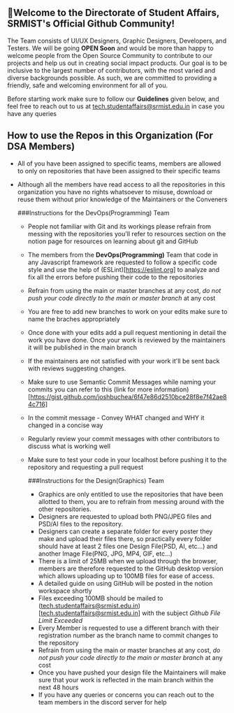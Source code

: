 ## 🤗Welcome to the Directorate of Student Affairs, SRMIST's Official Github Community!

The Team consists of UI/UX Designers, Graphic Designers, Developers, and Testers. We will be going **OPEN Soon** and would be more than happy to welcome people from the Open Source Community to contribute to our projects and help us out in creating social impact products. Our goal is to be inclusive to the largest number of contributors, with the most varied and diverse backgrounds possible. As such, we are committed to providing a friendly, safe and welcoming environment for all of you.

Before starting work make sure to follow our **Guidelines** given below, and feel free to reach out to us at [tech.studentaffairs@srmist.edu.in](mailto:tech.studentaffairs@srmist.edu.in) in case you have any queries


## How to use the Repos in this Organization (For DSA Members)

* All of you have been assigned to specific teams, members are allowed to only on repositories that have been assigned to their specific teams
* Although all the members have read access to all the repositories in this organization you have no rights whatsoever to misuse, download or reuse them without prior knowledge of the Maintainers or the Conveners

  ###Instructions for the DevOps(Programming) Team
  * People not familiar with Git and its workings please refrain from messing with the repositories you'll refer to resources section on the notion page for resources on learning about git and GitHub
   * The members from the **DevOps(Programming)** Team that code in any Javascript framework are requested to follow a specific code style and use the help of (ESLint)[https://eslint.org] to analyze and fix all the errors before pushing their code to the repositories 
  * Refrain from using the main or master branches at any cost, *do not push your code directly to the main or master branch* at any cost
  * You are free to add new branches to work on your edits make sure to name the braches appropriately
  * Once done with your edits add a pull request mentioning in detail the work you have done. Once your work is reviewed by the maintainers it will be published in the main branch
  * If the maintainers are not satisfied with your work it'll be sent back with reviews suggesting changes.
  * Make sure to use Semantic Commit Messages while naming your commits you can refer to this (link for more information)[https://gist.github.com/joshbuchea/6f47e86d2510bce28f8e7f42ae84c716]
  * In the commit message - Convey WHAT changed and WHY it changed in a concise way
  * Regularly review your commit messages with other contributors to discuss what is working well
  * Make sure to test your code in your localhost before pushing it to the repository and requesting a pull request
  
    ###Instructions for the Design(Graphics) Team
    * Graphics are only entitled to use the repositories that have been allotted to them, you are to refrain from messing around with the other repositories.
    * Designers are requested to upload both PNG/JPEG files and PSD/AI files to the repository.
    * Designers can create a separate folder for every poster they make and upload their files there, so practically every folder should have at least 2 files one Design File(PSD, AI, etc...) and another Image File(PNG, JPG, MP4, GIF, etc...)
    * There is a limit of 25MB when we upload through the browser, members are therefore requested to the GitHub desktop version which allows uploading up to 100MB files for ease of access.
    * A detailed guide on using GitHub will be posted in the notion workspace shortly
    * Files exceeding 100MB should be mailed to (tech.studentaffairs@srmist.edu.in)[tech.studentaffairs@srmist.edu.in] with the subject *Github File Limit Exceeded*
    * Every Member is requested to use a different branch with their registration number as the branch name to commit changes to the repository
    * Refrain from using the main or master branches at any cost, *do not push your code directly to the main or master branch* at any cost
    * Once you have pushed your design file the Maintainers will make sure that your work is reflected in the main branch within the next 48 hours
    * If you have any queries or concerns you can reach out to the team members in the discord server for help
